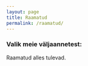 ```yaml
---
layout: page
title: Raamatud
permalink: /raamatud/
---
```


<h3>Valik meie väljaannetest:</h3>

<p>Raamatud alles tulevad.</p>

<!--<section>
{% for item in site.books %}
<div class="book">
<div class="book-pic">
<img src="{{ item.pic }}" alt="{{ item.title }} photo" />
</div>
<div class="book-desc">
<h2>{{ item.title }}</h2>
<p>{{ item.description }}</p>
{% if item.buy-link %}
<a href="{{ item.buy-link }}" style="font-size: 2em;">Osta</a>
{% endif %}
</div>
</div>
<hr>
{% endfor %}
</section>-->